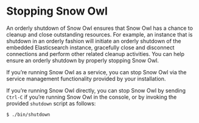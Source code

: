 # Stopping Snow Owl

An orderly shutdown of Snow Owl ensures that Snow Owl has a chance to cleanup and close outstanding resources. For example, an instance that is shutdown in an orderly fashion will initiate an orderly shutdown of the embedded Elasticsearch instance, gracefully close and disconnect connections and perform other related cleanup activities. You can help ensure an orderly shutdown by properly stopping Snow Owl.

If you’re running Snow Owl as a service, you can stop Snow Owl via the service management functionality provided by your installation.

If you’re running Snow Owl directly, you can stop Snow Owl by sending `Ctrl-C` if you’re running Snow Owl in the console, or by invoking the provided `shutdown` script as follows:

```
$ ./bin/shutdown
```
